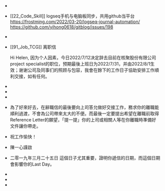 -
- [[22_Code_Skill]]
  logseq手机与电脑板同步，共用github当平台
  https://frostming.com/2022/03-20/logseq-journal-automation/
  https://github.com/yihong0618/gitblog/issues/198
-
- [[91_Job_TCG]]
  离职信
  
  Hi Helen, 
  因为个人因素，今日2022/7/12决定辞去目前在核聚股份有限公司project specialist的职位，预期最後上班日为2022/7/31，并由2022/8/1生效；谢谢公司及同事们的照顾与包容，我會在餘下的工作日子協助安排工作順利交接，如有任何。
-
-
-
- 為了好來好去，在辭職信的最後要向上司答允做好交接工作，務求你的離職能順利過渡，不會為公司帶來太大的不便。而最後一定要提出希望在離職前取得Reference Letter的願望，「提一提」你的上司或相關人等在你離職時準備好文件讓你帶走。
- 祝工作愉快！
- 陳一心謹啟
- 二零一九年三月二十五日
  這個日子尤其重要，證明你遞信的日期，而這個日期會影響你的Last Day。
-
-
-